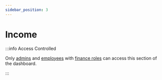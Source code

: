 ```yaml
---
sidebar_position: 3
---
```


# Income

:::info Access Controlled

Only [admins](../../types.md#admin) and [employees](../../types.md#employee) with [finance roles](../../roles.md#finance) can access this section of the dashboard.

:::